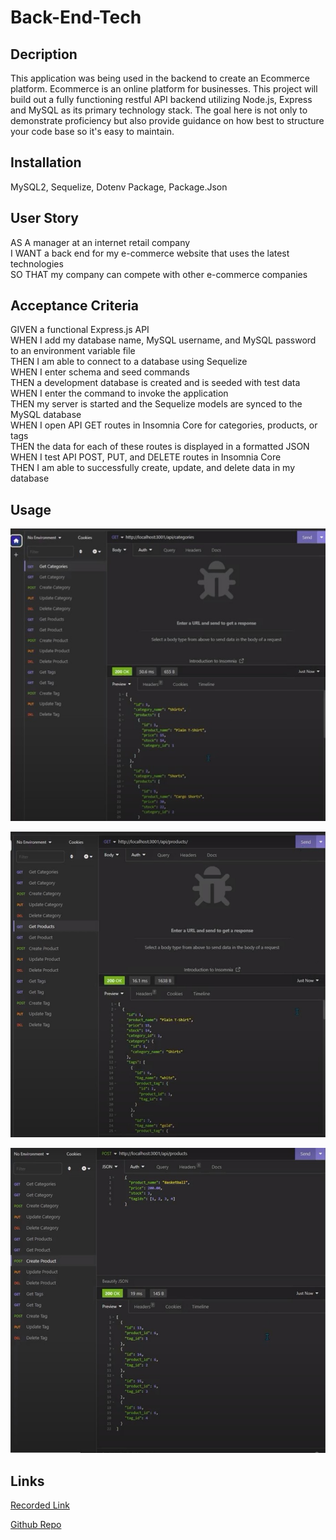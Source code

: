 # Back-End-Tech

## Decription
This application was being used in the backend to create an Ecommerce platform. Ecommerce is an online platform for businesses.
This project will build out a fully functioning restful API backend utilizing Node.js, Express
and MySQL as its primary technology stack. The goal here is not only to demonstrate
proficiency but also provide guidance on how best to structure your code base so it's easy to maintain.

## Installation
MySQL2, Sequelize, Dotenv Package, Package.Json

## User Story
AS A manager at an internet retail company<br>
I WANT a back end for my e-commerce website that uses the latest technologies<br>
SO THAT my company can compete with other e-commerce companies

## Acceptance Criteria
GIVEN a functional Express.js API<br>
WHEN I add my database name, MySQL username, and MySQL password to an environment variable file<br>
THEN I am able to connect to a database using Sequelize<br>
WHEN I enter schema and seed commands<br>
THEN a development database is created and is seeded with test data<br>
WHEN I enter the command to invoke the application<br>
THEN my server is started and the Sequelize models are synced to the MySQL database<br>
WHEN I open API GET routes in Insomnia Core for categories, products, or tags<br>
THEN the data for each of these routes is displayed in a formatted JSON<br>
WHEN I test API POST, PUT, and DELETE routes in Insomnia Core<br>
THEN I am able to successfully create, update, and delete data in my database

## Usage
![app](images/Insomnia1.jpg)

![app](images/Insomnia2.jpg)

![app](images/Insomnia3.jpg)


## Links
[Recorded Link](https://drive.google.com/file/d/1EdktciSXrIBH0JjPijqspmJ0uCNs87oZ/view)

[Github Repo](https://github.com/Lexxvasquez/Back-End-Tech)